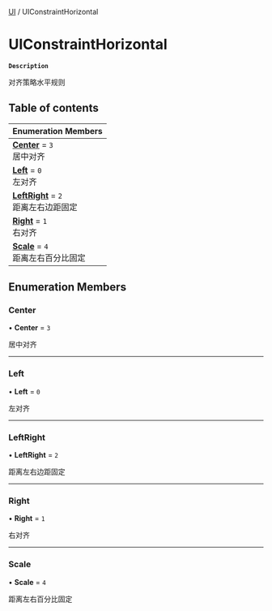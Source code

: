 [UI](../modules/UI.UI.md) / UIConstraintHorizontal

# UIConstraintHorizontal <Badge type="tip" text="Enumeration" /> 

**`Description`**

对齐策略水平规则

## Table of contents

| Enumeration Members |
| :-----|
| **[Center](UI.UIConstraintHorizontal.md#center)** = ``3`` <br> 居中对齐|
| **[Left](UI.UIConstraintHorizontal.md#left)** = ``0`` <br> 左对齐|
| **[LeftRight](UI.UIConstraintHorizontal.md#leftright)** = ``2`` <br> 距离左右边距固定|
| **[Right](UI.UIConstraintHorizontal.md#right)** = ``1`` <br> 右对齐|
| **[Scale](UI.UIConstraintHorizontal.md#scale)** = ``4`` <br> 距离左右百分比固定|

## Enumeration Members

### Center  

• **Center** = ``3``

居中对齐

___

### Left  

• **Left** = ``0``

左对齐

___

### LeftRight  

• **LeftRight** = ``2``

距离左右边距固定

___

### Right  

• **Right** = ``1``

右对齐

___

### Scale  

• **Scale** = ``4``

距离左右百分比固定
